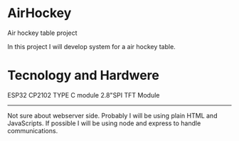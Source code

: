 # AirHockey
Air hockey table project

In this project I will develop system for a air hockey table.

# Tecnology and Hardwere

ESP32 CP2102 TYPE C module
2.8"SPI TFT Module

--------------------------------------------------------------

Not sure about webserver side. Probably I will be using plain HTML and JavaScripts. If possible I will be using node and express to handle communications.
